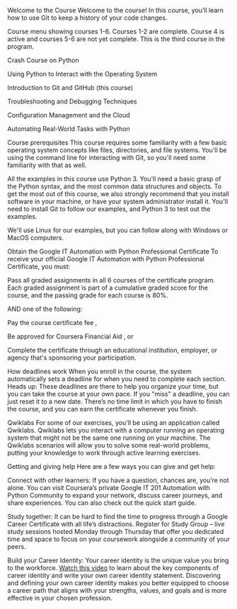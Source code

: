 Welcome to the Course
Welcome to the course!
In this course, you’ll learn how to use Git to keep a history of your code changes.

Course menu showing courses 1-6. Courses 1-2 are complete. Course 4 is active and courses 5-6 are not yet complete.
This is the third course in the program.

Crash Course on Python

Using Python to Interact with the Operating System

Introduction to Git and GitHub (this course)

Troubleshooting and Debugging Techniques

Configuration Management and the Cloud

Automating Real-World Tasks with Python

Course prerequisites
This course requires some familiarity with a few basic operating system concepts like files, directories, and file systems. You'll be using the command line for interacting with Git, so you'll need some familiarity with that as well.

All the examples in this course use Python 3. You'll need a basic grasp of the Python syntax, and the most common data structures and objects. To get the most out of this course, we also strongly recommend that you install software in your machine, or have your system administrator install it. You'll need to install Git to follow our examples, and Python 3 to test out the examples.

We'll use Linux for our examples, but you can follow along with Windows or MacOS computers.

Obtain the Google IT Automation with Python Professional Certificate
To receive your official Google IT Automation with Python Professional Certificate, you must:

Pass all graded assignments in all 6 courses of the certificate program. Each graded assignment is part of a cumulative graded score for the course, and the passing grade for each course is 80%.

AND one of the following:

Pay the
course certificate fee
,

Be approved for
Coursera Financial Aid
, or

Complete the certificate through an educational institution, employer, or agency that's sponsoring your participation.

How deadlines work
When you enroll in the course, the system automatically sets a deadline for when you need to complete each section. Heads up: These deadlines are there to help you organize your time, but you can take the course at your own pace. If you "miss" a deadline, you can just reset it to a new date. There’s no time limit in which you have to finish the course, and you can earn the certificate whenever you finish.

Qwiklabs
For some of our exercises, you'll be using an application called Qwiklabs. Qwiklabs lets you interact with a computer running an operating system that might not be the same one running on your machine. The Qwiklabs scenarios will allow you to solve some real-world problems, putting your knowledge to work through active learning exercises.

Getting and giving help
Here are a few ways you can give and get help:

Connect with other learners: If you have a question, chances are, you’re not alone. You can visit Coursera’s private
Google IT 201 Automation with Python Community
to expand your network, discuss career journeys, and share experiences. You can also check out the
quick start guide.

Study together: It can be hard to find the time to progress through a Google Career Certificate with all life’s distractions.
Register for Study Group
– live study sessions hosted Monday through Thursday that offer you dedicated time and space to focus on your coursework alongside a community of your peers.

Build your Career Identity: Your career identity is the unique value you bring to the workforce.
[Watch this video](https://www.youtube.com/watch?v=_xbT4qMrot4)
to learn about the key components of career identity and write your own career identity statement. Discovering and defining your own career identity makes you better equipped to choose a career path that aligns with your strengths, values, and goals and is more effective in your chosen profession.
